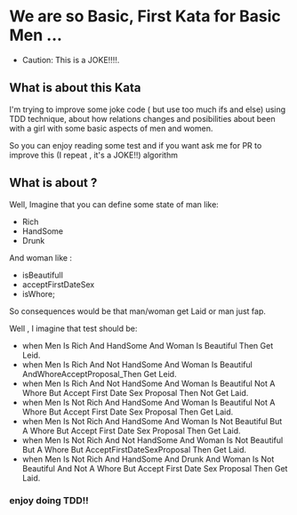# We are so Basic, First Kata for Basic Men ...


* Caution: This is a JOKE!!!!. 


## What is about this Kata

I'm trying to improve some joke code ( but use too much ifs and else) using TDD technique, about how relations changes and posibilities about
been with a girl with some basic aspects of men and women.

So you can enjoy reading some test and if you want ask me for PR to improve this (I repeat , it's a JOKE!!) algorithm

## What is about ?

Well, Imagine that you can define some state of man like:

* Rich
* HandSome
* Drunk 

And woman like :

* isBeautifull 
* acceptFirstDateSex
* isWhore;

So consequences would be that man/woman get Laid or man just fap.

Well , I imagine that test should be:

* when Men Is Rich And HandSome And Woman Is Beautiful Then Get Leid.
* when Men Is Rich And Not HandSome And Woman Is Beautiful AndWhoreAcceptProposal_Then Get Leid.
* when Men Is Rich And Not HandSome And Woman Is Beautiful Not A Whore But Accept First Date Sex Proposal Then Not Get Laid.
* when Men Is Not Rich And HandSome And Woman Is Beautiful Not A Whore But Accept First Date Sex Proposal Then Get Laid.
* when Men Is Not Rich And HandSome And Woman Is Not Beautiful But A Whore But Accept First Date Sex Proposal Then Get Laid.
* when Men Is Not Rich And Not HandSome And Woman Is Not Beautiful But A Whore But AcceptFirstDateSexProposal Then Get Laid.
* when Men Is Not Rich And HandSome And Drunk And Woman Is Not Beautiful And Not A Whore But Accept First Date Sex Proposal Then Get Laid.
     

### enjoy doing TDD!!

